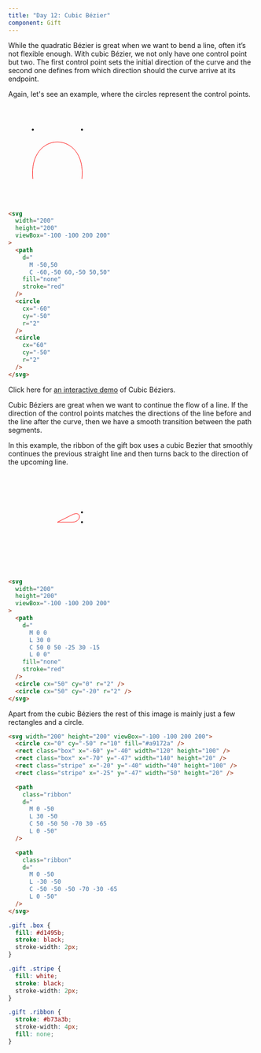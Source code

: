 ```yaml
---
title: "Day 12: Cubic Bézier"
component: Gift
---
```


While the quadratic Bézier is great when we want to bend a line, often it’s not flexible enough. With cubic Bézier, we not only have one control point but two. The first control point sets the initial direction of the curve and the second one defines from which direction should the curve arrive at its endpoint.

Again, let's see an example, where the circles represent the control points.

<div class="grid-200">

  <svg width="200" height="200" viewBox="-100 -100 200 200">
    <path d="M -50,50 C -60,-50 60,-50 50,50" fill="none" stroke="red"  />
    <circle cx="-50" cy="-50" r="2" />
    <circle cx="50" cy="-50" r="2" />
  </svg>

<!-- prettier-ignore -->
```html
<svg 
  width="200"
  height="200"
  viewBox="-100 -100 200 200"
>
  <path 
    d="
      M -50,50 
      C -60,-50 60,-50 50,50"
    fill="none"
    stroke="red"
  />
  <circle
    cx="-60" 
    cy="-50" 
    r="2" 
  />
  <circle 
    cx="60" 
    cy="-50"
    r="2" 
  />
</svg>
```

</div>

Click here for <a href="https://hunormarton.github.io/svg-curves/cubic" target="_blank" rel="noopener">an interactive demo</a> of Cubic Béziers.

Cubic Béziers are great when we want to continue the flow of a line. If the direction of the control points matches the directions of the line before and the line after the curve, then we have a smooth transition between the path segments.

In this example, the ribbon of the gift box uses a cubic Bezier that smoothly continues the previous straight line and then turns back to the direction of the upcoming line.

<div class="grid-200">

  <svg width="200" height="200" viewBox="-100 -100 200 200">
    <path
    class="ribbon"
    d="
      M 0 0
      L 30 0
      C 50 0 50 -25 30 -15
      L 0 0"
      fill="none" stroke="red"  />
    <circle cx="50" cy="0" r="2" />
    <circle cx="50" cy="-20" r="2" />
  </svg>

<!-- prettier-ignore -->
```html
<svg 
  width="200"
  height="200"
  viewBox="-100 -100 200 200"
>
  <path 
    d="
      M 0 0
      L 30 0
      C 50 0 50 -25 30 -15
      L 0 0"
    fill="none"
    stroke="red"
  />
  <circle cx="50" cy="0" r="2" />
  <circle cx="50" cy="-20" r="2" />
</svg>
```

</div>

Apart from the cubic Béziers the rest of this image is mainly just a few rectangles and a circle.

```html
<svg width="200" height="200" viewBox="-100 -100 200 200">
  <circle cx="0" cy="-50" r="10" fill="#a9172a" />
  <rect class="box" x="-60" y="-40" width="120" height="100" />
  <rect class="box" x="-70" y="-47" width="140" height="20" />
  <rect class="stripe" x="-20" y="-40" width="40" height="100" />
  <rect class="stripe" x="-25" y="-47" width="50" height="20" />

  <path
    class="ribbon"
    d="
      M 0 -50
      L 30 -50
      C 50 -50 50 -70 30 -65
      L 0 -50"
  />

  <path
    class="ribbon"
    d="
      M 0 -50
      L -30 -50
      C -50 -50 -50 -70 -30 -65
      L 0 -50"
  />
</svg>
```

```css
.gift .box {
  fill: #d1495b;
  stroke: black;
  stroke-width: 2px;
}

.gift .stripe {
  fill: white;
  stroke: black;
  stroke-width: 2px;
}

.gift .ribbon {
  stroke: #b73a3b;
  stroke-width: 4px;
  fill: none;
}
```
